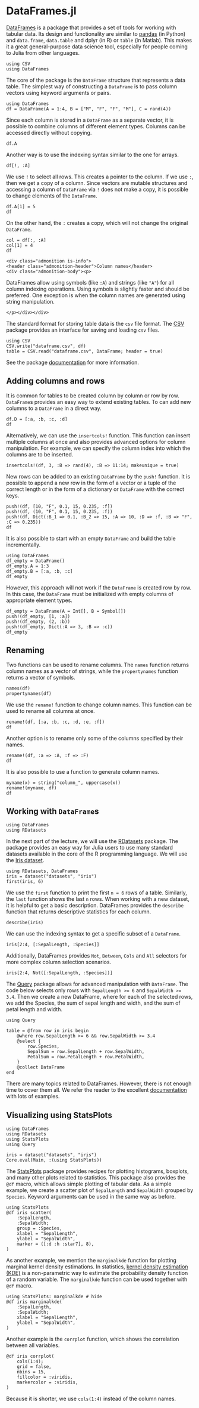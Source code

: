# DataFrames.jl

[DataFrames](https://dataframes.juliadata.org/stable/) is a package that provides a set of tools for working with tabular data. Its design and functionality are similar to  [pandas](https://pandas.pydata.org/) (in Python) and `data.frame`, `data.table` and dplyr (in R) or `table` (in Matlab). This makes it a great general-purpose data science tool, especially for people coming to Julia from other languages.

```@setup dfbasics
using CSV
using DataFrames
```

The core of the package is the `DataFrame` structure that represents a data table. The simplest way of constructing a `DataFrame` is to pass column vectors using keyword arguments or pairs.

```@example dfbasics
using DataFrames
df = DataFrame(A = 1:4, B = ["M", "F", "F", "M"], C = rand(4))
```

Since each column is stored in a `DataFrame` as a separate vector, it is possible to combine columns of different element types. Columns can be accessed directly without copying.

```@repl dfbasics
df.A
```

Another way is to use the indexing syntax similar to the one for arrays.

```@repl dfbasics
df[!, :A]
```

We use `!` to select all rows. This creates a pointer to the column. If we use `:`,  then we get a copy of a column. Since vectors are mutable structures and accessing a column of `DataFrame` via `!` does not make a copy, it is possible to change elements of the `DataFrame`.

```@example dfbasics
df.A[1] = 5
df
```

On the other hand, the `:` creates a copy, which will not change the original `DataFrame`.

```@example dfbasics
col = df[:, :A]
col[1] = 4
df
```

```@raw html
<div class="admonition is-info">
<header class="admonition-header">Column names</header>
<div class="admonition-body"><p>
```
DataFrames allow using symbols (like `:A`) and strings (like `"A"`) for all column indexing operations. Using symbols is slightly faster and should be preferred. One exception is when the column names are generated using string manipulation.
```@raw html
</p></div></div>
```

The standard format for storing table data is the `csv` file format. The [CSV](https://github.com/JuliaData/CSV.jl) package provides an interface for saving and loading `csv` files.

```@example dfbasics
using CSV
CSV.write("dataframe.csv", df)
table = CSV.read("dataframe.csv", DataFrame; header = true)
```

See the package [documentation](https://csv.juliadata.org/stable/) for more information.

## Adding columns and rows

It is common for tables to be created column by column or row by row. `DataFrame`s provides an easy way to extend existing tables. To can add new columns to a `DataFrame` in a direct way.

```@example dfbasics
df.D = [:a, :b, :c, :d]
df
```

Alternatively, we can use the `insertcols!` function. This function can insert multiple columns at once and also provides advanced options for column manipulation. For example, we can specify the column index into which the columns are to be inserted.

```@example dfbasics
insertcols!(df, 3, :B => rand(4), :B => 11:14; makeunique = true)
```

New rows can be added to an existing `DataFrame` by the `push!` function. It is possible to append a new row in the form of a vector or a tuple of the correct length or in the form of a dictionary or `DataFrame` with the correct keys.

```@example dfbasics
push!(df, [10, "F", 0.1, 15, 0.235, :f])
push!(df, (10, "F", 0.1, 15, 0.235, :f))
push!(df, Dict(:B_1 => 0.1, :B_2 => 15, :A => 10, :D => :f, :B => "F", :C => 0.235))
df
```

It is also possible to start with an empty `DataFrame` and build the table incrementally.

```@example dfbasics_empty
using DataFrames
df_empty = DataFrame()
df_empty.A = 1:3
df_empty.B = [:a, :b, :c]
df_empty
```

However, this approach will not work if the `DataFrame` is created row by row. In this case, the `DataFrame` must be initialized with empty columns of appropriate element types.

```@example dfbasics_empty
df_empty = DataFrame(A = Int[], B = Symbol[])
push!(df_empty, [1, :a])
push!(df_empty, (2, :b))
push!(df_empty, Dict(:A => 3, :B => :c))
df_empty
```

## Renaming

Two functions can be used to rename columns. The `names` function returns column names as a vector of strings, while the `propertynames` function returns a vector of symbols.

```@repl dfbasics
names(df)
propertynames(df)
```

We use the `rename!` function to change column names. This function can be used to rename all columns at once.

```@example dfbasics
rename!(df, [:a, :b, :c, :d, :e, :f])
df
```

Another option is to rename only some of the columns specified by their names.

```@example dfbasics
rename!(df, :a => :A, :f => :F)
df
```

It is also possible to use a function to generate column names.

```@example dfbasics
myname(x) = string("column_", uppercase(x))
rename!(myname, df)
df
```

## Working with `DataFrame`s

```@setup dfwork
using DataFrames
using RDatasets
```

In the next part of the lecture, we will use the [RDatasets](https://github.com/JuliaStats/RDatasets.jl) package. The package provides an easy way for Julia users to use many standard datasets available in the core of the R programming language. We will use the [Iris dataset](https://en.wikipedia.org/wiki/Iris_flower_data_set).

```@example dfwork
using RDatasets, DataFrames
iris = dataset("datasets", "iris")
first(iris, 6)
```

We use the `first` function to print the first `n = 6` rows of a table. Similarly, the `last` function shows the last `n` rows. When working with a new dataset, it is helpful to get a basic description. DataFrames provides the `describe` function that returns descriptive statistics for each column.

```@example dfwork
describe(iris)
```

We can use the indexing syntax to get a specific subset of a `DataFrame`.

```@example dfwork
iris[2:4, [:SepalLength, :Species]]
```

Additionally, DataFrames provides `Not`, `Between`, `Cols` and `All` selectors for more complex column selection scenarios.

```@example dfwork
iris[2:4, Not([:SepalLength, :Species])]
```

The [Query](https://github.com/queryverse/Query.jl) package allows for advanced manipulation with `DataFrame`. The code below selects only rows with `SepalLength >= 6` and `SepalWidth >= 3.4`. Then we create a new DataFrame, where for each of the selected rows, we add the Species, the sum of sepal length and width, and the sum of petal length and width.

```@example dfwork
using Query

table = @from row in iris begin
    @where row.SepalLength >= 6 && row.SepalWidth >= 3.4
    @select {
        row.Species,
        SepalSum = row.SepalLength + row.SepalWidth,
        PetalSum = row.PetalLength + row.PetalWidth,
    }
    @collect DataFrame
end
```

There are many topics related to DataFrames. However, there is not enough time to cover them all. We refer the reader to the excellent [documentation](https://dataframes.juliadata.org/stable/) with lots of examples.


## Visualizing using StatsPlots

```@setup dfplots
using DataFrames
using RDatasets
using StatsPlots
using Query

iris = dataset("datasets", "iris")
Core.eval(Main, :(using StatsPlots))
```

The [StatsPlots](https://github.com/JuliaPlots/StatsPlots.jl) package provides recipes for plotting histograms, boxplots, and many other plots related to statistics. This package also provides the `@df` macro, which allows simple plotting of tabular data. As a simple example, we create a scatter plot of `SepalLength` and `SepalWidth` grouped by `Species`. Keyword arguments can be used in the same way as before.

```@example dfplots
using StatsPlots
@df iris scatter(
    :SepalLength,
    :SepalWidth;
    group = :Species,
    xlabel = "SepalLength",
    ylabel = "SepalWidth",
    marker = ([:d :h :star7], 8),
)
```

As another example, we mention the `marginalkde` function for plotting marginal kernel density estimations. In statistics, [kernel density estimation (KDE)](https://en.wikipedia.org/wiki/Kernel_density_estimation) is a non-parametric way to estimate the probability density function of a random variable. The `marginalkde` function can be used together with `@df` macro.

```@example dfplots
using StatsPlots: marginalkde # hide
@df iris marginalkde(
    :SepalLength,
    :SepalWidth;
    xlabel = "SepalLength",
    ylabel = "SepalWidth",
)
```

Another example is the `corrplot` function, which shows the correlation between all variables.

```@example dfplots
@df iris corrplot(
    cols(1:4);
    grid = false,
    nbins = 15,
    fillcolor = :viridis,
    markercolor = :viridis,
)
```

Because it is shorter, we use `cols(1:4)` instead of the column names.

